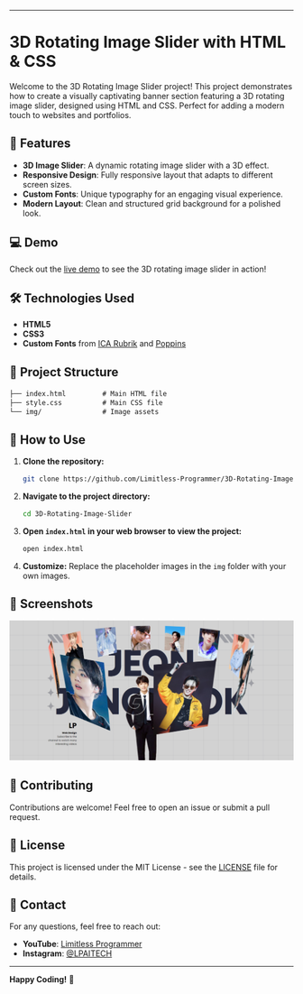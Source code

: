 
---

# 3D Rotating Image Slider with HTML & CSS

Welcome to the 3D Rotating Image Slider project! This project demonstrates how to create a visually captivating banner section featuring a 3D rotating image slider, designed using HTML and CSS. Perfect for adding a modern touch to websites and portfolios.

## 🚀 Features

- **3D Image Slider**: A dynamic rotating image slider with a 3D effect.
- **Responsive Design**: Fully responsive layout that adapts to different screen sizes.
- **Custom Fonts**: Unique typography for an engaging visual experience.
- **Modern Layout**: Clean and structured grid background for a polished look.

## 💻 Demo

Check out the [live demo](#) to see the 3D rotating image slider in action!

## 🛠️ Technologies Used

- **HTML5**
- **CSS3**
- **Custom Fonts** from [ICA Rubrik](https://fonts.cdnfonts.com/css/ica-rubrik-black) and [Poppins](https://fonts.cdnfonts.com/css/poppins)

## 📂 Project Structure

```plaintext
├── index.html         # Main HTML file
├── style.css          # Main CSS file
└── img/               # Image assets
```

## 🎨 How to Use

1. **Clone the repository:**

   ```bash
   git clone https://github.com/Limitless-Programmer/3D-Rotating-Image-Slider.git
   ```

2. **Navigate to the project directory:**

   ```bash
   cd 3D-Rotating-Image-Slider
   ```

3. **Open `index.html` in your web browser to view the project:**

   ```bash
   open index.html
   ```

4. **Customize:** Replace the placeholder images in the `img` folder with your own images.

## 📸 Screenshots

![Screenshot](IMAGE.png)

## 🤝 Contributing

Contributions are welcome! Feel free to open an issue or submit a pull request.

## 📄 License

This project is licensed under the MIT License - see the [LICENSE](LICENSE) file for details.

## 📧 Contact

For any questions, feel free to reach out:

- **YouTube**: [Limitless Programmer](https://www.youtube.com/@LimitlessProgrammer)
- **Instagram**: [@LPAITECH](https://www.instagram.com/lpaitech)

---

**Happy Coding!** 🎉

